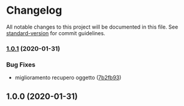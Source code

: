 # Changelog

All notable changes to this project will be documented in this file. See [standard-version](https://github.com/conventional-changelog/standard-version) for commit guidelines.

### [1.0.1](https://github.com/escsrl/exporter/compare/v1.0.0...v1.0.1) (2020-01-31)


### Bug Fixes

* miglioramento recupero oggetto ([7b2fb93](https://github.com/escsrl/exporter/commit/7b2fb93bae91c02b9838ab697f29999bfa7c3975))

## 1.0.0 (2020-01-31)
